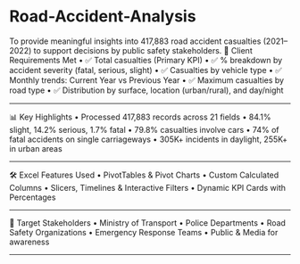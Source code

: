# Road-Accident-Analysis
To provide meaningful insights into 417,883 road accident casualties (2021–2022) to support decisions by public safety stakeholders.
🧾 Client Requirements Met
•	✅ Total casualties (Primary KPI)
•	✅ % breakdown by accident severity (fatal, serious, slight)
•	✅ Casualties by vehicle type
•	✅ Monthly trends: Current Year vs Previous Year
•	✅ Maximum casualties by road type
•	✅ Distribution by surface, location (urban/rural), and day/night
________________________________________
📊 Key Highlights
•	Processed 417,883 records across 21 fields
•	84.1% slight, 14.2% serious, 1.7% fatal
•	79.8% casualties involve cars
•	74% of fatal accidents on single carriageways
•	305K+ incidents in daylight, 255K+ in urban areas
________________________________________
🛠️ Excel Features Used
•	PivotTables & Pivot Charts
•	Custom Calculated Columns
•	Slicers, Timelines & Interactive Filters
•	Dynamic KPI Cards with Percentages
________________________________________
👥 Target Stakeholders
•	Ministry of Transport
•	Police Departments
•	Road Safety Organizations
•	Emergency Response Teams
•	Public & Media for awareness
________________________________________
